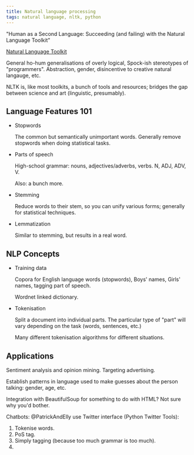 ```yaml
---
title: Natural language processing
tags: natural language, nltk, python
---
```


"Human as a Second Language: Succeeding (and failing) with the Natural
Language Toolkit" 

[Natural Language Toolkit](http://nltk.org/)

General ho-hum generalisations of overly logical, Spock-ish stereotypes of
"programmers". Abstraction, gender, disincentive to creative natural langauge,
etc.

NLTK is, like most toolkits, a bunch of tools and resources; bridges the gap
between science and art (linguistic, presumably).

Language Features 101
---------------------

- Stopwords

   The common but semantically unimportant words. Generally remove stopwords
   when doing statistical tasks.

- Parts of speech

   High-school grammar: nouns, adjectives/adverbs, verbs. N, ADJ, ADV, V.

   Also: a bunch more.

- Stemming

   Reduce words to their stem, so you can unify various forms; generally for
   statistical techniques.

- Lemmatization

   Similar to stemming, but results in a real word.

NLP Concepts
------------

- Training data

   Copora for English language words (stopwords), Boys' names, Girls' names,
   tagging part of speech.

   Wordnet linked dictionary.

- Tokenisation

   Split a document into individual parts. The particular type of "part" will
   vary depending on the task (words, sentences, etc.)

   Many different tokenisation algorithms for different situations.

Applications
------------

Sentiment analysis and opinion mining. Targeting advertising.

Establish patterns in language used to make guesses about the person talking:
gender, age, etc.

Integration with BeautifulSoup for something to do with HTML? Not sure why
you'd bother.

Chatbots: @PatrickAndElly use Twitter interface (Python Twitter Tools):

1. Tokenise words.
2. PoS tag.
3. Simply tagging (because too much grammar is too much).
4. 
